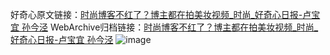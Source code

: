 好奇心原文链接：[时尚博客不红了？博主都在拍美妆视频_时尚_好奇心日报-卢宝宜 孙今泾](https://www.qdaily.com/articles/10196.html)
WebArchive归档链接：[时尚博客不红了？博主都在拍美妆视频_时尚_好奇心日报-卢宝宜 孙今泾](http://web.archive.org/web/20190623155829/https://www.qdaily.com/articles/10196.html)
![image](http://ww3.sinaimg.cn/large/007d5XDply1g3vvhj3wt0j30u03gq7wh)